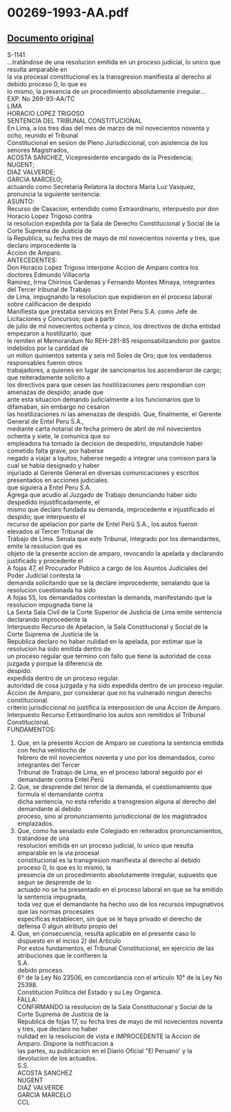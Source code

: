 
00269-1993-AA.pdf
=================
  
[Documento original](https://tc.gob.pe/jurisprudencia/1998/00269-1993-AA.pdf)  
---  
S-1141  
...tratândose de una resolucion emitida en un proceso judicial, lo unico que resulta amparable en  
la via procesal constitucional es la transgresion manifiesta al derecho al debido proceso 0, lo que es  
lo mismo, la presencia de un procedimiento absolutamente irregular...  
EXP. No 269-93-AA/TC  
LIMA  
HORACIO LOPEZ TRIGOSO  
SENTENCIA DEL TRIBUNAL CONSTITUCIONAL  
En Lima, a los tres dias del mes de marzo de mil novecientos noventa y ocho, reunido el Tribunal  
Constitucional en sesion de Pleno Jurisdiccional, con asistencia de los senores Magistrados,  
ACOSTA SANCHEZ, Vicepresidente encargado de la Presidencia;  
NUGENT;  
DIAZ VALVERDE;  
GARCIA MARCELO;  
actuando como Secretaria Relatora la doctora Maria Luz Vasquez, pronuncia la siguiente sentencia:  
ASUNTO:  
Recurso de Casacion, entendido como Extraordinario, interpuesto por don Horacio Lopez Trigoso contra  
la resolucion expedida por la Sala de Derecho Constitucional y Social de la Corte Suprema de Justicia de  
la Republica, su fecha tres de mayo de mil novecientos noventa y tres, que declaro improcedente la  
Accion de Amparo.  
ANTECEDENTES:  
Don Horacio Lopez Trigoso interpone Accion de Amparo contra los doctores Edmundo Villacorta  
Ramirez, Irma Chirinos Cardenas y Fernando Montes Minaya, integrantes del Tercer Iribunal de Trabajo  
de Lima, impugnando la resolucion que expidieron en el proceso laboral sobre calificacion de despido  
Manifiesta que prestaba servicios en Entel Peru S.A. como Jefe de Licitaciones y Concursos; que a partir  
de julio de mil novecientos ochenta y cinco, los directivos de dicha entidad empezaron a hostilizarlo; que  
le remiten el Memorandum No REH-281-85 responsabilizandolo por gastos indebidos por la cantidad de  
un millon quinientos setenta y seis mil Soles de Oro; que los verdaderos responsables fueron otros  
trabajadores, a quienes en lugar de sancionarlos los ascendieron de cargo; que reiteradamente solicito a  
los directivos para que cesen las hostilizaciones pero respondian con amenazas de despido; anade que  
ante esta situacion demando judicialmente a los funcionarios que lo difamaban, sin embargo no cesaron  
las hostilizaciones ni las amenazas de despido. Que, finalmente, el Gerente General de Entel Peru S.A.,  
mediante carta notarial de fecha primero de abril de mil novecientos ochenta y siete, le comunica que su  
empleadora ha tomado la decision de despedirlo, imputandole haber cometido falta grave, por haberse  
negado a viajar a Iquitos, haberse negado a integrar una comision para la cual se habia designado y haber  
injuriado al Gerente General en diversas comunicaciones y escritos presentados en acciones judiciales.  
que siguiera a Entel Peru S.A.  
Agrega que acudio al Juzgado de Trabajo denunciando haber sido despedido injustificadamente, el  
mismo que declaro fundada su demanda, improcedente e injustificado el despido; que interpuesto el  
recurso de apelacion por parte de Entel Perû S.A., los autos fueron elevados al Tercer Tribunal de  
Trabajo de Lima. Senala que este Tribunal, integrado por los demandantes, emite la resolucion que es  
objeto de la presente accion de amparo, revocando la apelada y declarando justificado y procedente el  
A fojas 47, el Procurador Publico a cargo de los Asuntos Judiciales del Poder Judicial contesta la  
demanda solicitando que se la declare improcedente, senalando que la resolucion cuestionada ha sido  
A fojas 55, los demandados contestan la demanda, manifestando que la resolucion impugnada tiene la  
La Sexta Sala Civil de la Corte Superior de Justicia de Lima emite sentencia declarando improcedente la  
Interpuesto Recurso de Apelacion, la Sala Constitucional y Social de la Corte Suprema de Justicia de la  
Republica declaro no haber nulidad en la apelada, por estimar que la resolucion ha sido emitida dentro de  
un proceso regular que termino con fallo que tiene la autoridad de cosa juzgada y porque la diferencia de  
despido.  
expedida dentro de un proceso regular.  
autoridad de cosa juzgada y ha sido expedida dentro de un proceso regular.  
Accion de Amparo, por considerar que no ha vulnerado ningun derecho constitucional.  
criterio jurisdiccional no justifica la interposicion de una Accion de Amparo.  
Interpuesto Recurso Extraordinario los autos son remitidos al Tribunal Constitucional.  
FUNDAMENTOS:  
1. Que, en la presente Accion de Amparo se cuestiona la sentencia emitida con fecha veintiocho de  
febrero de mil novecientos noventa y uno por los demandados, como integrantes del Tercer  
Tribunal de Trabajo de Lima, en el proceso laboral seguido por el demandante contra Entel Perû  
2. Que, se desprende del tenor de la demanda, el cuestionamiento que formula el demandante contra  
dicha sentencia, no esta referido a transgresion alguna al derecho del demandante al debido  
proceso, sino al pronunciamiento jurisdiccional de los magistrados emplazados.  
3. Que, como ha senalado este Colegiado en reiterados pronunciamientos, tratandose de una  
resolucion emitida en un proceso judicial, lo unico que resulta amparable en la via procesal  
constitucional es la transgresion manifiesta al derecho al debido proceso 0, lo que es lo mismo, la  
presencia de un procedimiento absolutamente irregular, supuesto que segun se desprende de lo  
actuado no se ha presentado en el proceso laboral en que se ha emitido la sentencia impugnada,  
toda vez que el demandante ha hecho uso de los recursos impugnativos que las normas procesales  
especificas establecen, sin que se le haya privado el derecho de defensa 0 algun atributo propio del  
4. Que, en consecuencia, resulta aplicable en el presente caso lo dispuesto en el inciso 2) del Articulo  
Por estos fundamentos, el Tribunal Constitucional, en ejercicio de las atribuciones que le confieren la  
S.A.  
debido proceso.  
6° de la Ley No 23506, en concordancia con el articulo 10° de la Ley No 25398.  
Constitucion Politica del Estado y su Ley Organica.  
FALLA:  
CONFIRMANDO la resolucion de la Sala Constitucional y Social de la Corte Suprema de Justicia de la  
Republica de fojas 17, su fecha tres de mayo de mil novecientos noventa y tres, que declaro no haber  
nulidad en la resolucion de vista e IMPROCEDENTE la Accion de Amparo. Dispone la notificacion a  
las partes, su publicacion en el Diario Oficial "El Peruano' y la devolucion de los actuados.  
S.S.  
ACOSTA SANCHEZ  
NUGENT  
DIAZ VALVERDE  
GARCIA MARCELO  
CCL